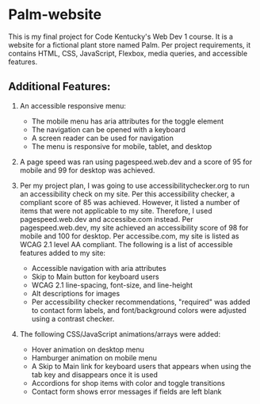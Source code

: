 # Palm-website

This is my final project for Code Kentucky's Web Dev 1 course. It is a website for a fictional plant store named Palm. Per project requirements, it contains HTML, CSS, JavaScript, Flexbox, media queries, and accessible features. 

## Additional Features:
  1. An accessible responsive menu:
      * The mobile menu has aria attributes for the toggle element
      * The navigation can be opened with a keyboard
      * A screen reader can be used for navigation
      * The menu is responsive for mobile, tablet, and desktop

  2. A page speed was ran using pagespeed.web.dev and a score of 95 for mobile and 99 for desktop was    achieved.

  3. Per my project plan, I was going to use accessibilitychecker.org to run an accessibility check on my site. Per this accessibility checker, a compliant score of 85 was achieved. However, it listed a number of items that were not applicable to my site. Therefore, I used pagespeed.web.dev and accessibe.com instead. Per pagespeed.web.dev, my site achieved an accessibility score of 98 for mobile and 100 for desktop. Per accessibe.com, my site is listed as WCAG 2.1 level AA compliant. The following is a list of accessible features added to my site:
      * Accessible navigation with aria attributes
      * Skip to Main button for keyboard users
      * WCAG 2.1 line-spacing, font-size, and line-height
      * Alt descriptions for images
      * Per accessibility checker recommendations, "required" was added to contact form labels, and font/background colors were adjusted using a contrast checker.

  4. The following CSS/JavaScript animations/arrays were added:
      * Hover animation on desktop menu
      * Hamburger animation on mobile menu
      * A Skip to Main link for keyboard users that appears when using the tab key and disappears once it  is used
      * Accordions for shop items with color and toggle transitions
      * Contact form shows error messages if fields are left blank

